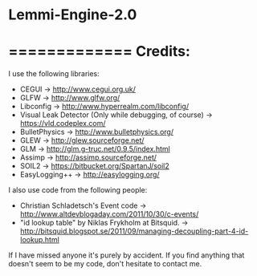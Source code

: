 Lemmi-Engine-2.0
================


=============
Credits:
=============

I use the following libraries:
* CEGUI     -> http://www.cegui.org.uk/
* GLFW      -> http://www.glfw.org/
* Libconfig -> http://www.hyperrealm.com/libconfig/
* Visual Leak Detector (Only while debugging, of course) -> https://vld.codeplex.com/
* BulletPhysics -> http://www.bulletphysics.org/
* GLEW  -> http://glew.sourceforge.net/
* GLM -> http://glm.g-truc.net/0.9.5/index.html
* Assimp -> http://assimp.sourceforge.net/
* SOIL2 -> https://bitbucket.org/SpartanJ/soil2
* EasyLogging++ -> http://easylogging.org/

I also use code from the following people:
* Christian Schladetsch's Event code -> http://www.altdevblogaday.com/2011/10/30/c-events/
* "id lookup table" by Niklas Frykholm at Bitsquid. -> http://bitsquid.blogspot.se/2011/09/managing-decoupling-part-4-id-lookup.html

If I have missed anyone it's purely by accident. If you find anything that doesn't seem to be my code, don't hesitate to contact me.

